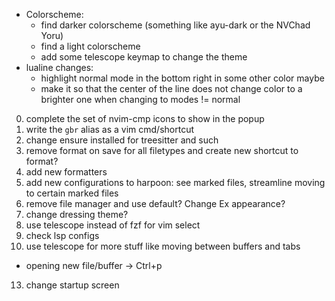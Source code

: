 - Colorscheme:
  - find darker colorscheme (something like ayu-dark or the NVChad Yoru)
  - find a light colorscheme
  - add some telescope keymap to change the theme
- lualine changes:
   - highlight normal mode in the bottom right in some other color maybe
   - make it so that the center of the line does not change color to a brighter one when changing to modes != normal

0. complete the set of nvim-cmp icons to show in the popup
1. write the `gbr` alias as a vim cmd/shortcut
2. change ensure installed for treesitter and such
3. remove format on save for all filetypes and create new shortcut to format?
4. add new formatters
6. add new configurations to harpoon: see marked files, streamline moving to certain marked files
7. remove file manager and use default? Change Ex appearance?
8. change dressing theme?
9.  use telescope instead of fzf for vim select
10. check lsp configs
11. use telescope for more stuff like moving between buffers and tabs
   - opening new file/buffer -> Ctrl+p
13. change startup screen
